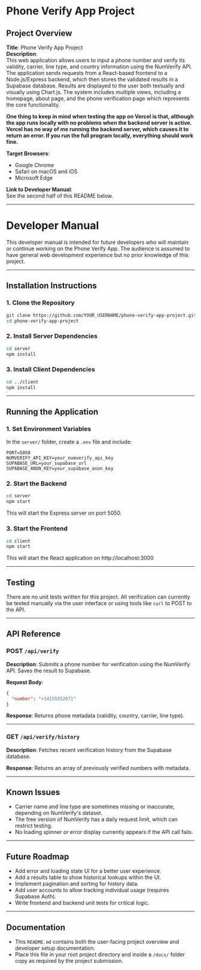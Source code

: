 # Phone Verify App Project

## Project Overview

**Title**: Phone Verify App Project  
**Description**:  
This web application allows users to input a phone number and verify its validity, carrier, line type, and country information using the NumVerify API. The application sends requests from a React-based frontend to a Node.js/Express backend, which then stores the validated results in a Supabase database. Results are displayed to the user both textually and visually using Chart.js. The system includes multiple views, including a homepage, about page, and the phone verification page which represents the core functionality.

**One thing to keep in mind when testing the app on Vercel is that, although the app runs locally with no problems when the backend server is active. Vercel has no way of me running the backend server, which causes it to return an error. If you run the full program locally, everything should work fine.**

**Target Browsers**:  
- Google Chrome 
- Safari on macOS and iOS  
- Microsoft Edge  

**Link to Developer Manual**:  
See the second half of this README below.

---
# Developer Manual

This developer manual is intended for future developers who will maintain or continue working on the Phone Verify App. The audience is assumed to have general web development experience but no prior knowledge of this project.

---

## Installation Instructions

### 1. Clone the Repository

```bash
git clone https://github.com/YOUR_USERNAME/phone-verify-app-project.git
cd phone-verify-app-project
```

### 2. Install Server Dependencies

```bash
cd server
npm install
```

### 3. Install Client Dependencies

```bash
cd ../client
npm install
```

---

## Running the Application

### 1. Set Environment Variables

In the `server/` folder, create a `.env` file and include:

```
PORT=5050
NUMVERIFY_API_KEY=your_numverify_api_key
SUPABASE_URL=your_supabase_url
SUPABASE_ANON_KEY=your_supabase_anon_key
```

### 2. Start the Backend

```bash
cd server
npm start
```

This will start the Express server on port 5050.

### 3. Start the Frontend

```bash
cd client
npm start
```

This will start the React application on http://localhost:3000

---

## Testing

There are no unit tests written for this project. All verification can currently be tested manually via the user interface or using tools like `curl` to POST to the API.

---

## API Reference

### POST `/api/verify`

**Description**: Submits a phone number for verification using the NumVerify API. Saves the result to Supabase.

**Request Body**:
```json
{
  "number": "+14155552671"
}
```

**Response**:
Returns phone metadata (validity, country, carrier, line type).

---

### GET `/api/verify/history`

**Description**: Fetches recent verification history from the Supabase database.

**Response**:
Returns an array of previously verified numbers with metadata.

---

## Known Issues

- Carrier name and line type are sometimes missing or inaccurate, depending on NumVerify's dataset.
- The free version of NumVerify has a daily request limit, which can restrict testing.
- No loading spinner or error display currently appears if the API call fails.

---

## Future Roadmap

- Add error and loading state UI for a better user experience.
- Add a results table to show historical lookups within the UI.
- Implement pagination and sorting for history data.
- Add user accounts to allow tracking individual usage (requires Supabase Auth).
- Write frontend and backend unit tests for critical logic.

---

## Documentation

- This `README.md` contains both the user-facing project overview and developer setup documentation.
- Place this file in your root project directory and inside a `/docs/` folder copy as required by the project submission.

